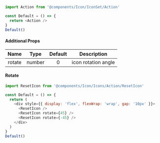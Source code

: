 ```js
import Action from '@components/Icon/IconSet/Action'

const Default = () => {
  return <Action />
}
Default()
```

#### Additional Props

|  Name  |  Type  | Default |     Description     |
| :----: | :----: | :-----: | :-----------------: |
| rotate | number |    0    | icon rotation angle |

#### Rotate

```js
import ResetIcon from '@components/Icon/Icons/Action/ResetIcon'

const Default = () => {
  return (
    <div style={{ display: 'flex', flexWrap: 'wrap', gap: '10px' }}>
      <ResetIcon />
      <ResetIcon rotate={45} />
      <ResetIcon rotate={-45} />
    </div>
  )
}
Default()
```
